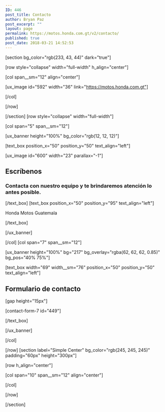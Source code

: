 ```yaml
---
ID: 446
post_title: Contacto
author: Bryan Paz
post_excerpt: ""
layout: page
permalink: https://motos.honda.com.gt/v2/contacto/
published: true
post_date: 2018-03-21 14:52:53
---
```

[section bg_color="rgb(233, 43, 44)" dark="true"]

[row style="collapse" width="full-width" h_align="center"]

[col span__sm="12" align="center"]

[ux_image id="592" width="36" link="https://motos.honda.com.gt"]


[/col]

[/row]

[/section]
[row style="collapse" width="full-width"]

[col span="5" span__sm="12"]

[ux_banner height="100%" bg_color="rgb(12, 12, 12)"]

[text_box position_x="50" position_y="50" text_align="left"]

[ux_image id="600" width="23" parallax="-1"]

<h2 class="uppercase">Escríbenos</h2>
<h3 class="thin-font" data-opacity="0.6">Contacta con nuestro equipo y te brindaremos atención lo antes posible. </h3>

[/text_box]
[text_box position_x="50" position_y="95" text_align="left"]

<p>Honda Motos Guatemala</p>

[/text_box]

[/ux_banner]

[/col]
[col span="7" span__sm="12"]

[ux_banner height="100%" bg="217" bg_overlay="rgba(62, 62, 62, 0.85)" bg_pos="40% 75%"]

[text_box width="69" width__sm="76" position_x="50" position_y="50" text_align="left"]

<h2 class="uppercase"><b>Formulario de contacto</b></h2>
[gap height="15px"]

[contact-form-7 id="449"]


[/text_box]

[/ux_banner]

[/col]

[/row]
[section label="Simple Center" bg_color="rgb(245, 245, 245)" padding="60px" height="300px"]

[row h_align="center"]

[col span="10" span__sm="12" align="center"]


[/col]

[/row]

[/section]